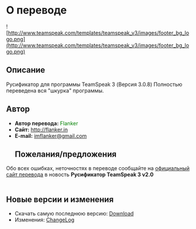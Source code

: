 # О переводе #

![http://www.teamspeak.com/templates/teamspeak_v3/images/footer_bg_logo.png](http://www.teamspeak.com/templates/teamspeak_v3/images/footer_bg_logo.png)
## Описание ##

Русификатор для программы TeamSpeak 3 (Версия 3.0.8)
Полностью переведена вся "шкурка" программы.
<br>
<h2>Автор</h2>
<ul><li><strong>Автор перевода:</strong> <font color='green'>Flanker</font><br>
</li><li><strong>Сайт:</strong> <a href='http://flanker.in'><a href='http://flanker.in'>http://flanker.in</a></a><br>
</li><li><strong>E-mail:</strong> <a href='mailto:imflanker@gmail.com'>imflanker@gmail.com</a>
<br>
<h2>Пожелания/предложения</h2></li></ul>

Обо всех ошибках, неточностях в переводе сообщайте на <a href='http://flanker.in'>официальный сайт перевода</a> в новость <strong>Русификатор TeamSpeak 3 v2.0</strong>
<br>
<br>
<h2>Новые версии и изменения</h2>
<ul><li>Скачать самую последнюю версию: <a href='http://code.google.com/p/teamspeak3-russian/downloads/list'>Download</a>
</li><li>Изменения: <a href='http://code.google.com/p/teamspeak3-russian/wiki/ChangeLog'>ChangeLog</a>